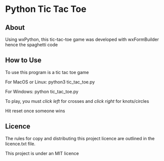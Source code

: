 
# Python Tic Tac Toe

## About

Using wxPython, this tic-tac-toe game was developed with wxFormBuilder
hence the spaghetti code

## How to Use

To use this program is a tic tac toe game

For MacOS or Linux:
    python3 tic_tac_toe.py

For Windows:
    python tic_tac_toe.py

To play, you must *click left* for crosses and *click right* for knots/circles

Hit reset once someone wins

## Licence

The rules for copy and distributing this project licence are
outlined in the licence.txt file.

This project is under an MIT licence
